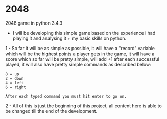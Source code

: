 # 2048
2048 game in python 3.4.3

- I will be developing this simple game based on the experience
i had playing it and analysing it + my basic skills on python.

1 - So far it will be as simple as possible, it will have a "record" variable which will be the highest points a player gets in the game, it will have a score which so far will be pretty simple, will add +1 after each successful played, it will also have pretty simple commands as described below:

	8 = up
	2 = down
	4 = left
	6 = right

	After each typed command you must hit enter to go on.

2 - All of this is just the beginning of this project, all content here
is able to be changed till the end of the development.
